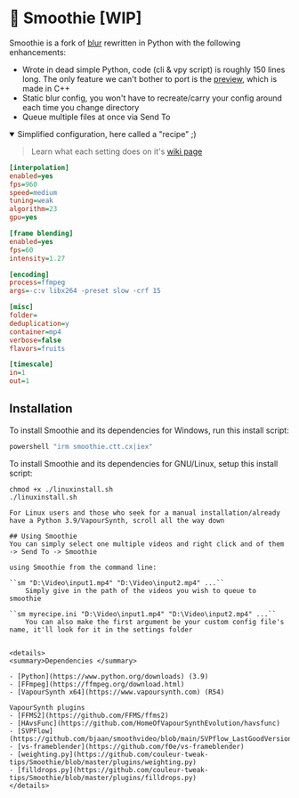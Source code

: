 
# 🧋 Smoothie [WIP]

Smoothie is a fork of [blur](https://github.com/f0e/blur) rewritten in Python with the following enhancements:
* Wrote in dead simple Python, code (cli & vpy script) is roughly 150 lines long. The only feature we can't bother to port is the [preview](https://github.com/f0e/blur/blob/master/blur/preview.cpp), which is made in C++
* Static blur config, you won't have to recreate/carry your config around each time you change directory
* Queue multiple files at once via Send To


<details open>
<summary> Simplified configuration, here called a "recipe" ;) </summary>

> Learn what each setting does on it's [wiki page](https://github.com/couleur-tweak-tips/Smoothie/wiki/Configuring-Smoothie-(recipe))

```ini
[interpolation]
enabled=yes
fps=960
speed=medium
tuning=weak
algorithm=23
gpu=yes

[frame blending]
enabled=yes
fps=60
intensity=1.27

[encoding]
process=ffmpeg
args=-c:v libx264 -preset slow -crf 15

[misc]
folder=
deduplication=y
container=mp4
verbose=false
flavors=fruits

[timescale] 
in=1
out=1
```
</details>


## Installation
To install Smoothie and its dependencies for Windows, run this install script:

```powershell
powershell "irm smoothie.ctt.cx|iex"
```
To install Smoothie and its dependencies for GNU/Linux, setup this install script:
```
chmod +x ./linuxinstall.sh
./linuxinstall.sh

For Linux users and those who seek for a manual installation/already have a Python 3.9/VapourSynth, scroll all the way down

## Using Smoothie
You can simply select one multiple videos and right click and of them -> Send To -> Smoothie

using Smoothie from the command line:

``sm "D:\Video\input1.mp4" "D:\Video\input2.mp4" ...``
    Simply give in the path of the videos you wish to queue to smoothie

``sm myrecipe.ini "D:\Video\input1.mp4" "D:\Video\input2.mp4" ...``
    You can also make the first argument be your custom config file's name, it'll look for it in the settings folder


<details>
<summary>Dependencies </summary>

- [Python](https://www.python.org/downloads) (3.9)
- [FFmpeg](https://ffmpeg.org/download.html)
- [VapourSynth x64](https://www.vapoursynth.com) (R54)

VapourSynth plugins
- [FFMS2](https://github.com/FFMS/ffms2)
- [HAvsFunc](https://github.com/HomeOfVapourSynthEvolution/havsfunc)
- [SVPFlow](https://github.com/bjaan/smoothvideo/blob/main/SVPflow_LastGoodVersions.7z)
- [vs-frameblender](https://github.com/f0e/vs-frameblender)
- [weighting.py](https://github.com/couleur-tweak-tips/Smoothie/blob/master/plugins/weighting.py)
- [filldrops.py](https://github.com/couleur-tweak-tips/Smoothie/blob/master/plugins/filldrops.py)
</details>

